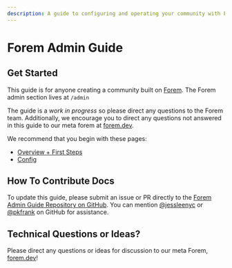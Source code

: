```yaml
---
description: A guide to configuring and operating your community with Forem.
---
```


# Forem Admin Guide

## Get Started

This guide is for anyone creating a community built on [Forem](https://github.com/forem/forem). The Forem admin section lives at `/admin`

The guide is a _work in progress_ so please direct any questions to the Forem team. Additionally, we encourage you to direct any questions not answered in this guide to our meta forem at [forem.dev](https://forem.dev/).

We recommend that you begin with these pages:

* [Overview + First Steps](getting-started.md)
* [Config](admin/config/)

## How To Contribute Docs

To update this guide, please submit an issue or PR directly to the [Forem Admin Guide Repository on GitHub](https://github.com/forem/forem-admin-guide). You can mention [@jessleenyc](https://github.com/jessleenyc) or [@pkfrank](https://github.com/pkfrank) on GitHub for assistance.

## Technical Questions or Ideas?

Please direct any questions or ideas for discussion to our meta Forem, [forem.dev](https://forem.dev)!

